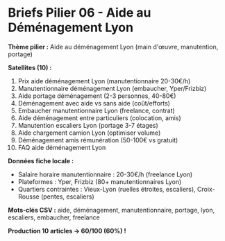 # Briefs Pilier 06 - Aide au Déménagement Lyon

**Thème pilier :** Aide au déménagement Lyon (main d'œuvre, manutention, portage)

**Satellites (10) :**

01. Prix aide déménagement Lyon (manutentionnaire 20-30€/h)
02. Manutentionnaire déménagement Lyon (embaucher, Yper/Frizbiz)
03. Aide portage déménagement (2-3 personnes, 40-80€)
04. Déménagement avec aide vs sans aide (coût/efforts)
05. Embaucher manutentionnaire Lyon (freelance, contrat)
06. Aide déménagement entre particuliers (colocation, amis)
07. Manutention escaliers Lyon (portage 3-7 étages)
08. Aide chargement camion Lyon (optimiser volume)
09. Déménagement amis rémunération (50-100€ vs gratuit)
10. FAQ aide déménagement Lyon

**Données fiche locale :**
- Salaire horaire manutentionnaire : 20-30€/h (freelance Lyon)
- Plateformes : Yper, Frizbiz (80+ manutentionnaires Lyon)
- Quartiers contraintes : Vieux-Lyon (ruelles étroites, escaliers), Croix-Rousse (pentes, escaliers)

**Mots-clés CSV :** aide, déménagement, manutentionnaire, portage, lyon, escaliers, embaucher, freelance

**Production 10 articles → 60/100 (60%) !**


